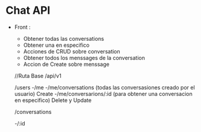 # Chat API

- Front :
    - Obtener todas las conversations
    - Obtener una en especifico
    - Acciones de CRUD sobre conversation
    - Obtener todos los menssages de la conversation
    - Accion de Create sobre menssage
 
  
  //Ruta Base
  /api/v1

  /users
    -/me
    -/me/conversations (todas las conversasiones creado por el usuario) Create
    -/me/conversarions/:id (para obtener una conversacion en especifico) Delete y Update

  /conversations

    -/:id


